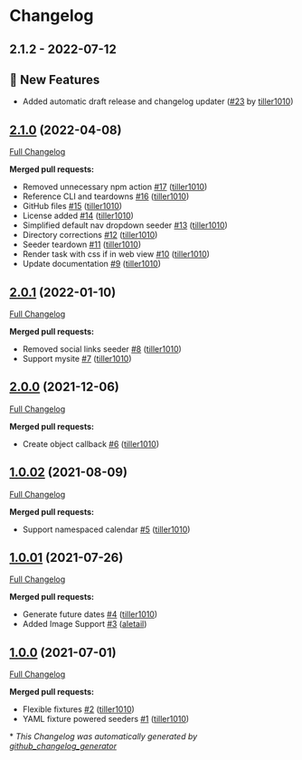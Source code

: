 # Changelog

## 2.1.2 - 2022-07-12
## 🎉 New Features
- Added automatic draft release and changelog updater ([#23](https://github.com/werkbot/silverstripe-module-seeder/pull/23) by [tiller1010](https://github.com/tiller1010))



## [2.1.0](https://github.com/werkbot/silverstripe-module-seeder/tree/2.1.0) (2022-04-08)

[Full Changelog](https://github.com/werkbot/silverstripe-module-seeder/compare/2.0.1...2.1.0)

**Merged pull requests:**

- Removed unnecessary npm action [\#17](https://github.com/werkbot/silverstripe-module-seeder/pull/17) ([tiller1010](https://github.com/tiller1010))
- Reference CLI and teardowns [\#16](https://github.com/werkbot/silverstripe-module-seeder/pull/16) ([tiller1010](https://github.com/tiller1010))
- GitHub files [\#15](https://github.com/werkbot/silverstripe-module-seeder/pull/15) ([tiller1010](https://github.com/tiller1010))
- License added [\#14](https://github.com/werkbot/silverstripe-module-seeder/pull/14) ([tiller1010](https://github.com/tiller1010))
- Simplified default nav dropdown seeder [\#13](https://github.com/werkbot/silverstripe-module-seeder/pull/13) ([tiller1010](https://github.com/tiller1010))
- Directory corrections [\#12](https://github.com/werkbot/silverstripe-module-seeder/pull/12) ([tiller1010](https://github.com/tiller1010))
- Seeder teardown [\#11](https://github.com/werkbot/silverstripe-module-seeder/pull/11) ([tiller1010](https://github.com/tiller1010))
- Render task with css if in web view [\#10](https://github.com/werkbot/silverstripe-module-seeder/pull/10) ([tiller1010](https://github.com/tiller1010))
- Update documentation [\#9](https://github.com/werkbot/silverstripe-module-seeder/pull/9) ([tiller1010](https://github.com/tiller1010))

## [2.0.1](https://github.com/werkbot/silverstripe-module-seeder/tree/2.0.1) (2022-01-10)

[Full Changelog](https://github.com/werkbot/silverstripe-module-seeder/compare/2.0.0...2.0.1)

**Merged pull requests:**

- Removed social links seeder [\#8](https://github.com/werkbot/silverstripe-module-seeder/pull/8) ([tiller1010](https://github.com/tiller1010))
- Support mysite [\#7](https://github.com/werkbot/silverstripe-module-seeder/pull/7) ([tiller1010](https://github.com/tiller1010))

## [2.0.0](https://github.com/werkbot/silverstripe-module-seeder/tree/2.0.0) (2021-12-06)

[Full Changelog](https://github.com/werkbot/silverstripe-module-seeder/compare/1.0.02...2.0.0)

**Merged pull requests:**

- Create object callback [\#6](https://github.com/werkbot/silverstripe-module-seeder/pull/6) ([tiller1010](https://github.com/tiller1010))

## [1.0.02](https://github.com/werkbot/silverstripe-module-seeder/tree/1.0.02) (2021-08-09)

[Full Changelog](https://github.com/werkbot/silverstripe-module-seeder/compare/1.0.01...1.0.02)

**Merged pull requests:**

- Support namespaced calendar [\#5](https://github.com/werkbot/silverstripe-module-seeder/pull/5) ([tiller1010](https://github.com/tiller1010))

## [1.0.01](https://github.com/werkbot/silverstripe-module-seeder/tree/1.0.01) (2021-07-26)

[Full Changelog](https://github.com/werkbot/silverstripe-module-seeder/compare/1.0.0...1.0.01)

**Merged pull requests:**

- Generate future dates [\#4](https://github.com/werkbot/silverstripe-module-seeder/pull/4) ([tiller1010](https://github.com/tiller1010))
- Added Image Support [\#3](https://github.com/werkbot/silverstripe-module-seeder/pull/3) ([aletail](https://github.com/aletail))

## [1.0.0](https://github.com/werkbot/silverstripe-module-seeder/tree/1.0.0) (2021-07-01)

[Full Changelog](https://github.com/werkbot/silverstripe-module-seeder/compare/3634b718a0e045c2a6f8fced7617e932cdcd6197...1.0.0)

**Merged pull requests:**

- Flexible fixtures [\#2](https://github.com/werkbot/silverstripe-module-seeder/pull/2) ([tiller1010](https://github.com/tiller1010))
- YAML fixture powered seeders [\#1](https://github.com/werkbot/silverstripe-module-seeder/pull/1) ([tiller1010](https://github.com/tiller1010))



\* *This Changelog was automatically generated by [github_changelog_generator](https://github.com/github-changelog-generator/github-changelog-generator)*
